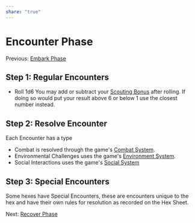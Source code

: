 ```yaml
---
share: "true"
---
```


# Encounter Phase
Previous: [Embark Phase](./Embark%20Phase.html)

## Step 1: Regular Encounters

- Roll 1d6 You may add or subtract your [Scouting Bonus](./Scouting%20Bonus.html) after rolling. If doing so would put your result above 6 or below 1 use the closest number instead.

## Step 2: Resolve Encounter

Each Encounter has a type
- Combat is resolved through the game's [Combat System](./Combat%20System.html).
- Environmental Challenges uses the game's [Environment System](./Environment%20System.html).
- Social Interactions uses the game's [Social System](./Social%20System.html)

## Step 3: Special Encounters

Some hexes have Special Encounters, these are encounters unique to the hex and have their own rules for resolution as recorded on the Hex Sheet.

Next: [Recover Phase](./Recover%20Phase.html)